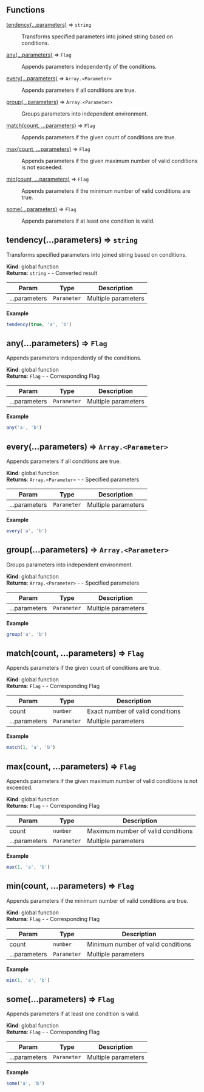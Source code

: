 ## Functions

<dl>
<dt><a href="#tendency">tendency(...parameters)</a> ⇒ <code>string</code></dt>
<dd><p>Transforms specified parameters into joined string based on conditions.</p>
</dd>
<dt><a href="#any">any(...parameters)</a> ⇒ <code>Flag</code></dt>
<dd><p>Appends parameters independently of the conditions.</p>
</dd>
<dt><a href="#every">every(...parameters)</a> ⇒ <code>Array.&lt;Parameter&gt;</code></dt>
<dd><p>Appends parameters if all conditions are true.</p>
</dd>
<dt><a href="#group">group(...parameters)</a> ⇒ <code>Array.&lt;Parameter&gt;</code></dt>
<dd><p>Groups parameters into independent environment.</p>
</dd>
<dt><a href="#match">match(count, ...parameters)</a> ⇒ <code>Flag</code></dt>
<dd><p>Appends parameters if the given count of conditions are true.</p>
</dd>
<dt><a href="#max">max(count, ...parameters)</a> ⇒ <code>Flag</code></dt>
<dd><p>Appends parameters if the given maximum number of valid conditions is not exceeded.</p>
</dd>
<dt><a href="#min">min(count, ...parameters)</a> ⇒ <code>Flag</code></dt>
<dd><p>Appends parameters if the minimum number of valid conditions are true.</p>
</dd>
<dt><a href="#some">some(...parameters)</a> ⇒ <code>Flag</code></dt>
<dd><p>Appends parameters if at least one condition is valid.</p>
</dd>
</dl>

<a name="tendency"></a>

## tendency(...parameters) ⇒ <code>string</code>
Transforms specified parameters into joined string based on conditions.

**Kind**: global function  
**Returns**: <code>string</code> - - Converted result  

| Param | Type | Description |
| --- | --- | --- |
| ...parameters | <code>Parameter</code> | Multiple parameters |

**Example**  
```js
tendency(true, 'a', 'b')
```
<a name="any"></a>

## any(...parameters) ⇒ <code>Flag</code>
Appends parameters independently of the conditions.

**Kind**: global function  
**Returns**: <code>Flag</code> - - Corresponding Flag  

| Param | Type | Description |
| --- | --- | --- |
| ...parameters | <code>Parameter</code> | Multiple parameters |

**Example**  
```js
any('a', 'b')
```
<a name="every"></a>

## every(...parameters) ⇒ <code>Array.&lt;Parameter&gt;</code>
Appends parameters if all conditions are true.

**Kind**: global function  
**Returns**: <code>Array.&lt;Parameter&gt;</code> - - Specified parameters  

| Param | Type | Description |
| --- | --- | --- |
| ...parameters | <code>Parameter</code> | Multiple parameters |

**Example**  
```js
every('a', 'b')
```
<a name="group"></a>

## group(...parameters) ⇒ <code>Array.&lt;Parameter&gt;</code>
Groups parameters into independent environment.

**Kind**: global function  
**Returns**: <code>Array.&lt;Parameter&gt;</code> - - Specified parameters  

| Param | Type | Description |
| --- | --- | --- |
| ...parameters | <code>Parameter</code> | Multiple parameters |

**Example**  
```js
group('a', 'b')
```
<a name="match"></a>

## match(count, ...parameters) ⇒ <code>Flag</code>
Appends parameters if the given count of conditions are true.

**Kind**: global function  
**Returns**: <code>Flag</code> - - Corresponding Flag  

| Param | Type | Description |
| --- | --- | --- |
| count | <code>number</code> | Exact number of valid conditions |
| ...parameters | <code>Parameter</code> | Multiple parameters |

**Example**  
```js
match(1, 'a', 'b')
```
<a name="max"></a>

## max(count, ...parameters) ⇒ <code>Flag</code>
Appends parameters if the given maximum number of valid conditions is not exceeded.

**Kind**: global function  
**Returns**: <code>Flag</code> - - Corresponding Flag  

| Param | Type | Description |
| --- | --- | --- |
| count | <code>number</code> | Maximum number of valid conditions |
| ...parameters | <code>Parameter</code> | Multiple parameters |

**Example**  
```js
max(1, 'a', 'b')
```
<a name="min"></a>

## min(count, ...parameters) ⇒ <code>Flag</code>
Appends parameters if the minimum number of valid conditions are true.

**Kind**: global function  
**Returns**: <code>Flag</code> - - Corresponding Flag  

| Param | Type | Description |
| --- | --- | --- |
| count | <code>number</code> | Minimum number of valid conditions |
| ...parameters | <code>Parameter</code> | Multiple parameters |

**Example**  
```js
min(1, 'a', 'b')
```
<a name="some"></a>

## some(...parameters) ⇒ <code>Flag</code>
Appends parameters if at least one condition is valid.

**Kind**: global function  
**Returns**: <code>Flag</code> - - Corresponding Flag  

| Param | Type | Description |
| --- | --- | --- |
| ...parameters | <code>Parameter</code> | Multiple parameters |

**Example**  
```js
some('a', 'b')
```

